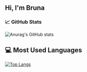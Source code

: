## Hi, I'm Bruna


### :chart_with_upwards_trend: GitHub Stats
![Anurag's GitHub stats](https://github-readme-stats.vercel.app/api?username=bbrunabrito&theme=omni&show_icons=true)

## :computer: Most Used Languages
[![Top Langs](https://github-readme-stats.vercel.app/api/top-langs/?username=bbrunabrito&theme=omni)](https://github.com/anuraghazra/github-readme-stats)

